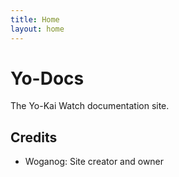 ```yaml
---
title: Home
layout: home
---
```


# Yo-Docs

The Yo-Kai Watch documentation site.

## Credits

- Woganog: Site creator and owner
